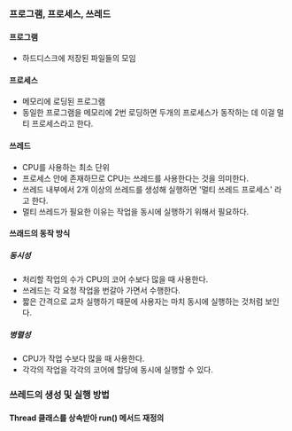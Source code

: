 ### 프로그램, 프로세스, 쓰레드
#### 프로그램
- 하드디스크에 저장된 파일들의 모임
#### 프로세스
- 메모리에 로딩된 프로그램
- 동일한 프로그램을 메모리에 2번 로딩하면 두개의 프로세스가 동작하는 데 이걸 멀티 프로세스라고 한다.
#### 쓰레드
- CPU를 사용하는 최소 단위
- 프로세스 안에 존재하므로 CPU는 쓰레드를 사용한다는 것을 의미한다.
- 쓰레드 내부에서 2개 이상의 쓰레드를 생성해 실행하면 '멀티 쓰레드 프로세스' 라고 한다.
- 멀티 쓰레드가 필요한 이유는 작업을 동시에 실행하기 위해서 필요하다.
#### 쓰래드의 동작 방식
##### 동시성
- 처리할 작업의 수가 CPU의 코어 수보다 많을 때 사용한다.
- 쓰레드는 각 요청 작업을 번갈아 가면서 수행한다.
- 짧은 간격으로 교차 실행하기 때문에 사용자는 마치 동시에 실행하는 것처럼 보인다.
##### 병렬성 
- CPU가 작업 수보다 많을 때 사용한다.
- 각각의 작업을 각각의 코어에 할당에 동시에 실행할 수 있다.

### 쓰레드의 생성 및 실행 방법
#### Thread 클래스를 상속받아 run() 메서드 재정의
```
```

